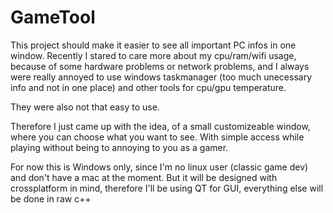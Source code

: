 # GameTool

This project should make it easier to see all important PC infos in one window.
Recently I stared to care more about my cpu/ram/wifi usage, because of some hardware problems
or network problems, and I always were really annoyed to use windows taskmanager (too much unecessary info and not in one place) and other tools for cpu/gpu temperature.

They were also not that easy to use.

Therefore I just came up with the idea, of a small customizeable window, where you can choose what you want to see.
With simple access while playing without being to annoying to you as a gamer.


For now this is Windows only, since I'm no linux user (classic game dev)
and don't have a mac at the moment.
But it will be  designed with crossplatform in mind, therefore I'll be using QT for GUI, everything else will be done
in raw c++
